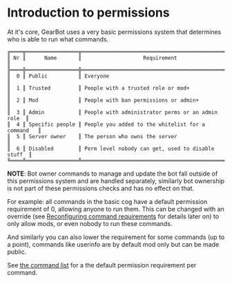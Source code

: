 # Introduction to permissions
At it's core, GearBot uses a very basic permissions system that determines who is able to run what commands.

```
╔════╦═════════════════╦═══════════════════════════════════════════════════╗
║ Nr ║      Name       ║                    Requirement                    ║
╠════╬═════════════════╬═══════════════════════════════════════════════════╣
║  0 ║ Public          ║ Everyone                                          ║
║  1 ║ Trusted         ║ People with a trusted role or mod+                ║
║  2 ║ Mod             ║ People with ban permissions or admin+             ║
║  3 ║ Admin           ║ People with administrator perms or an admin role  ║
║  4 ║ Specific people ║ People you added to the whitelist for a command   ║
║  5 ║ Server owner    ║ The person who owns the server                    ║
║  6 ║ Disabled        ║ Perm level nobody can get, used to disable stuff  ║
╚════╩═════════════════╩═══════════════════════════════════════════════════╝
```
**NOTE**: Bot owner commands to manage and update the bot fall outside of this permissions system and are handled separately, similarly bot ownership is not part of these permissions checks and has no effect on that. 

For example: all commands in the basic cog have a default permission requirement of 0, allowing anyone to run them. This can be changed with an override (see [Reconfiguring command requirements](overrides) for details later on) to only allow mods, or even nobody to run these commands.

And similarly you can also lower the requirement for some commands (up to a point), commands like userinfo are by default mod only but can be made public.

See [the command list](../commands) for a the default permission requirement per command.
